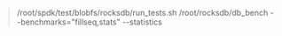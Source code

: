 > /root/spdk/test/blobfs/rocksdb/run_tests.sh /root/rocksdb/db_bench --benchmarks="fillseq,stats" --statistics
